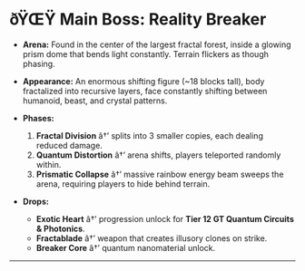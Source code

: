 ﻿# ðŸŒŸ Main Boss: **Reality Breaker**

- **Arena:**
  Found in the center of the largest fractal forest, inside a glowing prism dome that bends light constantly. Terrain flickers as though phasing.

- **Appearance:**
  An enormous shifting figure (\~18 blocks tall), body fractalized into recursive layers, face constantly shifting between humanoid, beast, and crystal patterns.

- **Phases:**

  1. **Fractal Division** â†’ splits into 3 smaller copies, each dealing reduced damage.
  2. **Quantum Distortion** â†’ arena shifts, players teleported randomly within.
  3. **Prismatic Collapse** â†’ massive rainbow energy beam sweeps the arena, requiring players to hide behind terrain.

- **Drops:**

  - **Exotic Heart** â†’ progression unlock for **Tier 12 GT Quantum Circuits & Photonics**.
  - **Fractablade** â†’ weapon that creates illusory clones on strike.
  - **Breaker Core** â†’ quantum nanomaterial unlock.

---

#

